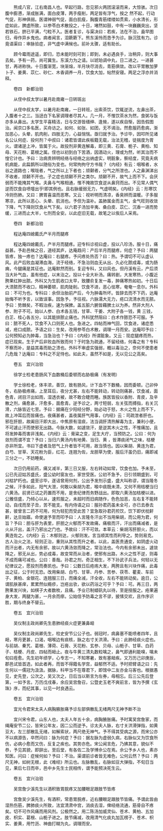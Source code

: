 <!-- { "loadSidebar": true } -->
　　熊成八官，江右南昌人也。早起行路，忽见邪火两团滚滚而来，大惊骇。次日腹中膨懑，渐成胀满，面白皮薄，两手瘦削，两足皆有浮气，按之 然不起，行动气促，形神俱弱。医谓神弱气促，面白肌瘦，胸腹青筋缕缕如贯索，小水清长，形症如此，脾虚所致，以参苓白术散投之，十日，堵然如鼓，中有一块巍巍突出，坚若铁石，脐已平满，勺粒不入。医者复诊，与渠决曰：若疾，法在不治，盍早图归，毋作异乡鬼也。病者闻言，泪簌簌下。熊东溪怜而恳予为诊。脉沉弦有力。诊竟语渠曰：审脉验症，非气虚中满候也。前补太骤，适有助长。

　　顾今霉雨途遥，即归，恐未能时刻可到；即到，未必遇良手，治稍异，则大事去矣。予有一药，尚可冀生。东溪力为之请。以琥珀调中丸，日二进之。一进甚甘，再进称快。十日腹渐宽，块渐熔，半月块尽消去，青筋俱敛。改以平胃散加萝卜子、姜黄、苡仁、砂仁、木香调养一月，饮食大加，帖然安寝。两足之浮亦并消释。

　　卷四　新都治验

　　从侄中叔太学以暑月赴南雍一日转斑出

　　从侄中叔太学，以暑月赴南雍，一日转班，出索茶饮，饮辄逆流，左鼻出茶，入腹者十之三。当迓白下名家调理者尽其人。几一月，不惟饮茶水为然，食粥与饭亦多从鼻出。太学生平喜精洁，日与交游皆缙绅、逢掖，遂以疾自惭，因告假图治。闻京口多名医，买舟访之。如何、如张、如团，无不谒治。然愈服药愈病，渐加恶心，头晕，肌肉削，四肢无力，心益惴惴。亟归就予治。予诊毕，因叩所见诸名公认何症、投何剂？中叔曰：诸君皆谓此疾板籍无载，治法无稽，徒揣度为胃火。谓诸逆上冲，皆属于火。故投剂非黄连解毒，即三黄、石膏、栀子、黄柏、知母、天花粉、葛根之属。侄也以初到白下苦酒，因酒动火，理或为然，听其治而不惶它计也。予曰：治病贵辨明经络与经络之出纳虚实，明脏象，察经度，究竟夫病机病能，此扁鹊所以随俗为变也。何常拘拘守方书哉？《内经》有云：咽喉者，水谷之道路也；喉咙者，气之所以上下者也；颃颡者，分气之所泄也。人之鼻渊涕出不收者，颃颡不开也。子之症也颃颡不开之类尔。颃颡不开，故气上而不下。会厌弱而不能掩其气喉。夫鼻与气喉相通，惟不掩故饮食逆从鼻窍而出。不见常人偶气逆而饮食自喷嚏出乎!即其例也。且右脉缓弱无力，气虚明矣。《内经》云：形寒饮冷则伤肺。又曰：脾胃喜温而恶寒。又云：视听明而清凉，香臭辨而温暖。子多服寒凉，此所以恶心、头晕、肌消也。予但为温补。盖肺属金而主气，金气旺则收敛下降，气下降则饮食从气下矣。以六君子汤加辛夷、桑白皮、苡仁、沉香一进而势缓，三进而止大半，七剂而全安。以此症旧无载，故笔之以俟后人采焉。

　　卷四　新都治验

　　程达庵四媳戴氏产半月而腿疼

　　程达庵四媳戴氏，产半月而腿疼。迎专科诊视曰虚，投以八珍汤，服十日，痛益甚。予赴邑候之召，道经其庐，达庵趋问：产后半月而腿疼，何症？予曰：两腿皆疼，独一疼也？达庵曰：右腿疼。予问疼处热否？曰：热。予谓切不可认虚认风。此产后败血凝滞血海，流于经络，不急治则血无从出、久必化脓成毒，或为肠痈，今腿痛是其征也。达庵默然而别。复迎专科，又曰风也。但丹溪有云，产后须当大补气血，虽有他症，以末治之。投以十全大补汤。痛转剧，大发寒热，小腹近胯果红肿出脓。外科又为生肌收口太早，致腰俞复发一毒，肿痛寒热如初。十日后大溃脓而不收口，精神萎顿，肌肉陡削。饮食不进，恶心怯寒，奄奄一息尔。外科曰：不可为也。专科曰：余但治胎前产后，今为肿毒所坏。皆辞去而不下药，达庵始悔不听予言，以致误事。因急予，予往视。六脉濡大无力，疮口流清水而无脓。予曰：势棘矣，不暇治疾，速为保脾。盖五脏六腑皆藉脾土以为养。然非大剂人参、附子不可。始以人参、白术各五钱，甘草、干姜、大附子各一钱，黄 三钱，白芷、桂心各五分，以其能排脓止痛也。外科犹然阻曰：白术作脓恐不可服。予曰：脓不死人，饮食不入口则死人也。急进之。四帖而神气回，饮食进，诸症悉减，疮口成脓。予语之曰：生矣，改用参苓白术散，调理一月而安。达庵叩予曰：公何预知必为肿毒，当急治也？予曰：《内经》所谓脏象。又云：现症腿疼而热，症已现矣。生于产后非败血所致而何？于时急为疏通，不留经络，何毒之有？专科不察而补，是益其毒而助之溃也。外科不审虚实强弱，概以毒治之，奈何不使患者几危哉？达庵曰：专科之不足恃也。如此夫，虽然不如是，无以见公之高矣。

　　卷五　宜兴治验

　　徐学士检老患肠风下血数桶后委顿而右胁极痛（有发明）

　　学士徐检老，体丰浓，善饮，致有肠风，计下血不下数桶，因而委顿。己卯仲冬，右胁极疼痛，上至耳后，夜分尤甚，左右不能转动，转动则痛甚，饮食减，面色青，闭目汗出如雨，湿透衣被，故不敢合睫而睡。族医皆投以香附、青皮，及辛散之剂，痛愈甚，汗愈多，面愈青。逆予诊之，两寸短弱，左关弦而搏指，右关沉滑，六脉皆近七至。予曰：据痛在少阳经分野，始必动于怒，木火之性上而不下，故上冲耳后而皆痛也。夜痛甚者，盖夜属肝气用事，《内经》云：司疏泄者肝也。邪在肝胆，故阖目汗即大出，中焦原有湿痰，法当调肝清热解毒为主，兼利小便，不可遽止汗而使邪无出路。今脉大数，如遽敛汗，是逆其木火之性，不惟痛加，且将发肿毒而害非浅矣。《内经》云：膏粱之变，足生大疔，当预防之。公曰：何为敛剂而谓不宜？予曰；当归六黄汤内有地黄、当归、黄 ，皆滞痰闭气之味，桔梗亦非所宜。书曰下虚者及怒气上升者皆不可用，故当慎也。因以柴胡、黄连为君，白芍、甘草、天花粉为臣，红花、连翘为佐，龙胆草为使，服后汗虽仍旧，痛即减三分之一，不妨睡矣。

　　次日仍用前药，痛又减半，第三日又服，左右转动如常，饮食也加。予未至，公已先迎姑苏盛氏，盛公幼时窗友也，家世受医。公初不急予，日引领期盛到，可刈枯铲朽也。盛至诊毕，遂诘曾用何剂，公出予发剂示盛，盛大叫称谬，谓当隆冬之候，汗多如此，阳气大泄，何敢以柴胡为君，喉中痰既未清，又何不用桔梗当归六黄汤。前贤已试之药置而不用，是舍纪律而务野战出。即取六黄汤加桔梗以进。公雅信盛，乃倾心以从，速煎服之，未超时而旧病随作，色色加恶，左右复不能转动，自戌而至子丑，苦不能支。有内侍语之曰：服孙君药虽未全可，亦已去泰去甚，彼曾言二药不可用，何为轻犯而受此苦？宜急取孙君药煎饮，饮下即伏枕鼾鼾，达旦始寤。命使速予至而叩予曰：人言隆冬汗出不当用柴胡，而公用为君，何旨？予曰：胆与肝为表里，肝胆之火郁而不发故痛，痛极而汗，汗出而痛减者，是火从汗出，盖汗乃邪出之门也。予故曰：汗不可敛。本草云：柴胡泻肝胆火，而以黄连佐之。《内经》云：木郁则达，火郁则发。言当顺其性而利导之。势则易克。古人治火之法，轻则正治，重则从其性而升之者。以此，盖医贵通变，如阴虚火动而汗出者，内无有余邪，故以六黄汤敛而降之，常治法也。今内有余邪未出，遽敛降之，邪无从出，势必成毒，故变常而从治者，使邪有出路，木火之性不逆，则毒不成而痛可减也。公曰：善哉。孙君之剂，奇正相生，不下孙武子兵法，何轻以无纪律议之，愿投剂而奏凯也。予曰：公数日后疮疡大发，两胯且有兴块作痛，此毒出之征，公于时无恐。改用柴胡、白芍、甘草、丹参、苦参、茯苓、瞿麦、车前子、黄柏、金银花、连翘服三日，而痛全减，汗全收，左右不能转动矣。逾日，公谓肌肤甚痒，累累然似瘾疹，岂疮出欤，欲以药浴之可乎？予曰：可。再三日，两胯果发兴块，如棋子大者数枚，且痛。予业已制蜡矾丸以待，至是授服之。疮果遍身大发，两腿为甚，一月余而瘳。公始信予防毒之言不谬，披愫交欢，且作序识胜，期与终身不替云。

　　卷五　宜兴治验

　　吴仪制主政尚卿先生患肺经痰火症更兼鼻衄

　　吴仪制主政尚卿先生，柱史安节公公子也。弱冠时，病鼻塞不能喷者四年，且衄，寒月更甚，口渴，咽喉边有痰核，脉之右寸关洪滑。予曰：此肺经痰火症也。与前胡、秦艽、葛根、薄荷、石膏、天花粉、玄参、贝母、山栀子、甘草、白药子、桔梗、丹皮、四帖而衄止。夜与牛黄三清丸数粒噙之，鼻气即通利能嗅，噙未旬曰痊愈。先生初年绩学，心专志一，不知寒暑，致有塞衄疾。又万历己卯庚辰，郡邑试皆首选，如此者再，而皆不得籍名学宫，益郁然不适。予时把臂语之曰：先生何以一儒冠为汲汲。据脉，科甲当不在尊君下，即馆中二友亦金马客也。根据愚见，史先登，公次之，吴又次之，日后当以斯言为左券，毋相忘。后三公先后登第，一如予言。万历戊戌春，余应吴宫詹召，公暨史玉老不爽前言，皆为予撰《玄珠》序，而纪其事，以见一时良遇云。

　　卷五　宜兴治验

　　宜光令君宋太夫人病胸腋胀痛予诊左部俱散乱无绪两尺无神予断不治

　　宜兴宋令君，山东人也，太夫人年五十余，病胸腋胀痛。予时寓吴宫詹家，而绳庵安节二公，皆宋公年友，因二公而逆予。诊太夫人脉，右寸关洪滑弹指，如黄豆大，左三部散乱无绪，如解索状，两尺绝无神气。予不得其受病之源，而宋公亦不以病源告，卒然问曰：脉为何症？予曰：据左脉为虚弱久病，右脉似又为饮食所伤，必病小愈而又伤，反复之疾也。其势亦危。宋公闻言危，乃拂其意，貌似不恭，予见其貌，即辞出，至后堂，有各佐二及学博佘公在焉。佘公予乡人也，素亦知医。问曰：症候何如？予曰：不治。渠谓前诊者皆无难色，公何云然？予曰：两尺无神，如树无根，此《难经》所云也。左脉散乱，右脉如豆大弹指，不旬日当见，果后七日而卒，邑中乡先生士民相传，谓予能预决死生云。

　　卷五　宜兴治验

　　吴宫詹少溪先生以酒积致胃脘疼又加腰眼足跟肢节皆疼

　　宫詹吴少溪先生，有酒积，常患胃脘疼，近右腰眼足跟肢节皆痛。予谓此皆由湿热伤筋，脾肺痰火所致，法宜清肃中宫，消痰去湿，俾经络流通，筋骨自不疼矣。切不可作风痛而用风剂。公极然之。用二陈汤加威灵仙、苍术、黄柏、五加皮、枳实、葛根、山栀子进之。肢节痛减，改用清气化痰丸加瓦楞子、苍术、枳实、姜黄，用竹沥、神曲打糊为丸，调理而安。

